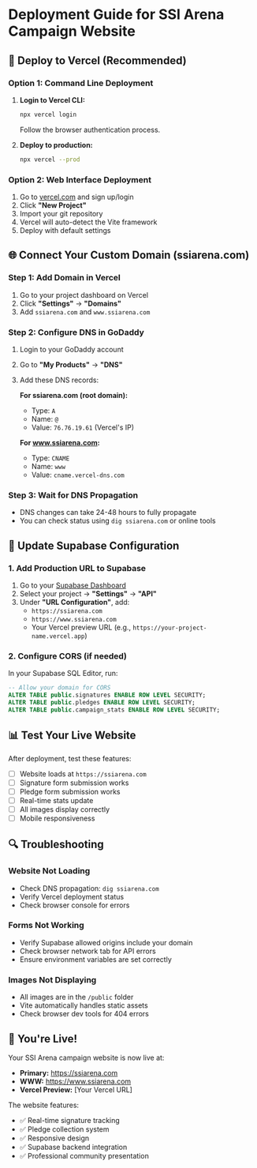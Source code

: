 # Deployment Guide for SSI Arena Campaign Website

## 🚀 Deploy to Vercel (Recommended)

### Option 1: Command Line Deployment
1. **Login to Vercel CLI:**
   ```bash
   npx vercel login
   ```
   Follow the browser authentication process.

2. **Deploy to production:**
   ```bash
   npx vercel --prod
   ```

### Option 2: Web Interface Deployment
1. Go to [vercel.com](https://vercel.com) and sign up/login
2. Click **"New Project"**
3. Import your git repository
4. Vercel will auto-detect the Vite framework
5. Deploy with default settings

## 🌐 Connect Your Custom Domain (ssiarena.com)

### Step 1: Add Domain in Vercel
1. Go to your project dashboard on Vercel
2. Click **"Settings"** → **"Domains"**
3. Add `ssiarena.com` and `www.ssiarena.com`

### Step 2: Configure DNS in GoDaddy
1. Login to your GoDaddy account
2. Go to **"My Products"** → **"DNS"**
3. Add these DNS records:

   **For ssiarena.com (root domain):**
   - Type: `A`
   - Name: `@`
   - Value: `76.76.19.61` (Vercel's IP)

   **For www.ssiarena.com:**
   - Type: `CNAME`
   - Name: `www`
   - Value: `cname.vercel-dns.com`

### Step 3: Wait for DNS Propagation
- DNS changes can take 24-48 hours to fully propagate
- You can check status using `dig ssiarena.com` or online tools

## 🔧 Update Supabase Configuration

### 1. Add Production URL to Supabase
1. Go to your [Supabase Dashboard](https://supabase.com/dashboard)
2. Select your project → **"Settings"** → **"API"**
3. Under **"URL Configuration"**, add:
   - `https://ssiarena.com`
   - `https://www.ssiarena.com`
   - Your Vercel preview URL (e.g., `https://your-project-name.vercel.app`)

### 2. Configure CORS (if needed)
In your Supabase SQL Editor, run:
```sql
-- Allow your domain for CORS
ALTER TABLE public.signatures ENABLE ROW LEVEL SECURITY;
ALTER TABLE public.pledges ENABLE ROW LEVEL SECURITY;
ALTER TABLE public.campaign_stats ENABLE ROW LEVEL SECURITY;
```

## 📊 Test Your Live Website

After deployment, test these features:
- [ ] Website loads at `https://ssiarena.com`
- [ ] Signature form submission works
- [ ] Pledge form submission works
- [ ] Real-time stats update
- [ ] All images display correctly
- [ ] Mobile responsiveness

## 🔍 Troubleshooting

### Website Not Loading
- Check DNS propagation: `dig ssiarena.com`
- Verify Vercel deployment status
- Check browser console for errors

### Forms Not Working
- Verify Supabase allowed origins include your domain
- Check browser network tab for API errors
- Ensure environment variables are set correctly

### Images Not Displaying
- All images are in the `/public` folder
- Vite automatically handles static assets
- Check browser dev tools for 404 errors

## 🎉 You're Live!

Your SSI Arena campaign website is now live at:
- **Primary:** https://ssiarena.com
- **WWW:** https://www.ssiarena.com
- **Vercel Preview:** [Your Vercel URL]

The website features:
- ✅ Real-time signature tracking
- ✅ Pledge collection system
- ✅ Responsive design
- ✅ Supabase backend integration
- ✅ Professional community presentation